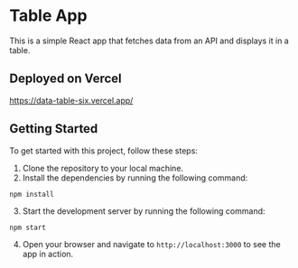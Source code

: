 # Table App
This is a simple React app that fetches data from an API and displays it in a table.

## Deployed on Vercel
https://data-table-six.vercel.app/

## Getting Started

To get started with this project, follow these steps:

1. Clone the repository to your local machine.
2. Install the dependencies by running the following command:
  ```
  npm install
  ```
3. Start the development server by running the following command:
  ```
  npm start
  ```
4. Open your browser and navigate to `http://localhost:3000` to see the app in action.
